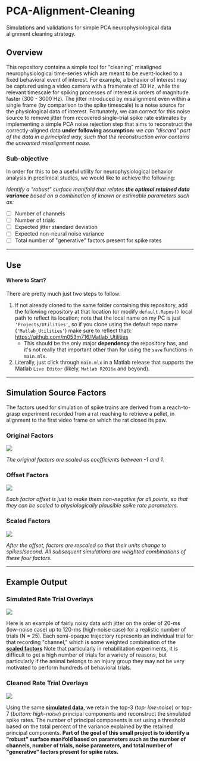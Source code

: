 # PCA-Alignment-Cleaning
Simulations and validations for simple PCA neurophysiological data alignment cleaning strategy.

## Overview ##

This repository contains a simple tool for "cleaning" misaligned neurophysiological time-series which are meant to be event-locked to a fixed behavioral event of interest. For example, a behavior of interest may be captured using a video camera with a framerate of 30 Hz, while the relevant timescale for spiking processes of interest is orders of magnitude faster (300 - 3000 Hz). The jitter introduced by misalignment even within a single frame (by comparison to the spike timescale) is a noise source for the physiological data of interest. Fortunately, we can correct for this noise source to remove jitter from recovered single-trial spike rate estimates by implementing a simple PCA noise rejection step that aims to reconstruct the correctly-aligned data **under following assumption:** _we can "discard" part of the data in a principled way, such that the reconstruction error contains the unwanted misalignment noise._ 

### Sub-objective ###

In order for this to be a useful utility for neurophysiological behavior analysis in preclinical studies, we would like to achieve the following:

_Identify a "robust" surface manifold that relates **the optimal retained data variance** based on a combination of known or estimable parameters such as:_

- [ ] Number of channels 
- [ ] Number of trials 
- [ ] Expected jitter standard deviation
- [ ] Expected non-neural noise variance
- [ ] Total number of "generative" factors present for spike rates

---

## Use ##

#### Where to Start? ####

There are pretty much just two steps to follow:

1. If not already cloned to the same folder containing this repository, add the following repository at that location (or modify `default.Repos()` local path to reflect its location; note that the local name on my PC is just `'Projects/Utilities'`, so if you clone using the default repo name (`'Matlab_Utilities'`) make sure to reflect that):
   https://github.com/m053m716/Matlab_Utilities
   * This should be the only major **dependency** the repository has, and it's not really that important other than for using the `save` functions in `main.mlx`.
2. Literally, just click through `main.mlx` in a Matlab release that supports the Matlab `Live Editor` (likely, `Matlab R2016a` and beyond). 

---

## Simulation Source Factors ##

The factors used for simulation of spike trains are derived from a reach-to-grasp experiment recorded from a rat reaching to retrieve a pellet, in alignment to the first video frame on which the rat closed its paw. 

### Original Factors ###

![](https://raw.githubusercontent.com/m053m716/PCA-Alignment-Cleaning/master/docs/Original_Factors.png)

_The original factors are scaled as coefficients between -1 and 1._

### Offset Factors ###

![](https://raw.githubusercontent.com/m053m716/PCA-Alignment-Cleaning/master/docs/Offset_Factors.png)

_Each factor offset is just to make them non-negative for all points, so that they can be scaled to physiologically plausible spike rate parameters._

### Scaled Factors ###

![](https://raw.githubusercontent.com/m053m716/PCA-Alignment-Cleaning/master/docs/Scaled_Factors.png)

_After the offset, factors are rescaled so that their units change to spikes/second. All subsequent simulations are weighted combinations of these four factors._

---

## Example Output ##

### Simulated Rate Trial Overlays ###

![](https://raw.githubusercontent.com/m053m716/PCA-Alignment-Cleaning/master/docs/Example_Original_Output.png)

Here is an example of fairly noisy data with jitter on the order of 20-ms (low-noise case) up to 120-ms (high-noise case) for a realistic number of trials (N = 25). Each semi-opaque trajectory represents an individual trial for that recording "channel," which is some weighted combination of the **[scaled factors](#Scaled-Factors)** Note that particularly in rehabilitation experiments, it is difficult to get a high number of trials for a variety of reasons, but particularly if the animal belongs to an injury group they may not be very motivated to perform hundreds of behavioral trials.

### Cleaned Rate Trial Overlays ###

![](https://raw.githubusercontent.com/m053m716/PCA-Alignment-Cleaning/master/docs/Example_Cleaned_Output.png)

Using the same **[simulated data](#simulated-rate-trial-overlays)**, we retain the top-3 (_top: low-noise_) or top-7 (_bottom: high-noise_) principal components and reconstruct the simulated spike rates. The number of principal components is set using a threshold based on the total percent of the variance explained by the retained principal components. **Part of the goal of this small project is to identify a "robust" surface manifold based on parameters such as the number of channels, number of trials, noise parameters, and total number of "generative" factors present for spike rates.**